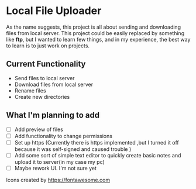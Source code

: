 # Local File Uploader

As the name suggests, this project is all about sending and downloading files from local server. This project could be
easily replaced by something like **ftp**, but I wanted to learn few things, and in my experience, the best way to learn
is to just work on projects.

## Current Functionality

- Send files to local server
- Download files from local server
- Rename files
- Create new directories

## What I'm planning to add

- [ ] Add preview of files
- [ ] Add functionality to change permissions
- [ ] Set up https (Currently there is https implemented ,but I turned it off because it was self-signed and caused
  trouble )
- [ ] Add some sort of simple text editor to quickly create basic notes and upload it to server(in my case my pc)
- [ ] Maybe rework UI. I'm not sure yet

Icons created by https://fontawesome.com